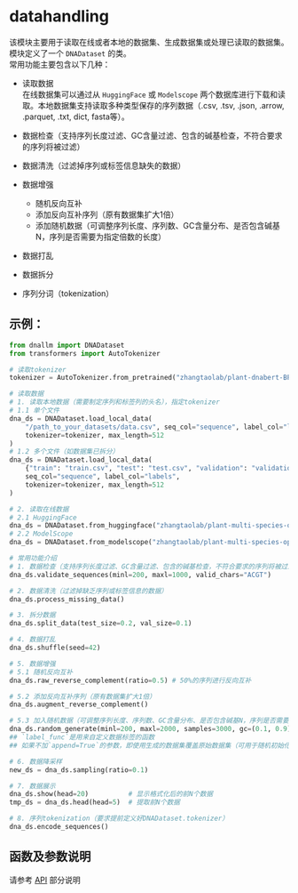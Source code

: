 # datahandling
该模块主要用于读取在线或者本地的数据集、生成数据集或处理已读取的数据集。模块定义了一个 `DNADataset` 的类。  
常用功能主要包含以下几种：

- 读取数据  
  在线数据集可以通过从 `HuggingFace` 或 `Modelscope` 两个数据库进行下载和读取。本地数据集支持读取多种类型保存的序列数据（.csv, .tsv, .json, .arrow, .parquet, .txt, dict, fasta等）。  

- 数据检查（支持序列长度过滤、GC含量过滤、包含的碱基检查，不符合要求的序列将被过滤）

- 数据清洗（过滤掉序列或标签信息缺失的数据）

- 数据增强
  - 随机反向互补
  - 添加反向互补序列（原有数据集扩大1倍）
  - 添加随机数据（可调整序列长度、序列数、GC含量分布、是否包含碱基N，序列是否需要为指定倍数的长度）

- 数据打乱

- 数据拆分

- 序列分词（tokenization）


## 示例：
```python
from dnallm import DNADataset
from transformers import AutoTokenizer
```

```python
# 读取tokenizer
tokenizer = AutoTokenizer.from_pretrained("zhangtaolab/plant-dnabert-BPE")

# 读取数据
# 1. 读取本地数据（需要制定序列和标签列的头名），指定tokenizer
# 1.1 单个文件
dna_ds = DNADataset.load_local_data(
    "/path_to_your_datasets/data.csv", seq_col="sequence", label_col="labels",
    tokenizer=tokenizer, max_length=512
)
# 1.2 多个文件（如数据集已拆分）
dna_ds = DNADataset.load_local_data(
    {"train": "train.csv", "test": "test.csv", "validation": "validation.csv"},
    seq_col="sequence", label_col="labels",
    tokenizer=tokenizer, max_length=512
)

# 2. 读取在线数据
# 2.1 HuggingFace
dna_ds = DNADataset.from_huggingface("zhangtaolab/plant-multi-species-open-chromatin", seq_field="sequence", label_field="label", tokenizer=tokenizer, max_length=512)
# 2.2 ModelScope
dna_ds = DNADataset.from_modelscope("zhangtaolab/plant-multi-species-open-chromatin", seq_field="sequence", label_field="label", tokenizer=tokenizer, max_length=512)
```

```python
# 常用功能介绍
# 1. 数据检查（支持序列长度过滤、GC含量过滤、包含的碱基检查，不符合要求的序列将被过滤）
dna_ds.validate_sequences(minl=200, maxl=1000, valid_chars="ACGT")

# 2. 数据清洗（过滤掉缺乏序列或标签信息的数据）
dna_ds.process_missing_data()

# 3. 拆分数据
dna_ds.split_data(test_size=0.2, val_size=0.1)

# 4. 数据打乱
dna_ds.shuffle(seed=42)

# 5. 数据增强
# 5.1 随机反向互补
dna_ds.raw_reverse_complement(ratio=0.5) # 50%的序列进行反向互补

# 5.2 添加反向互补序列（原有数据集扩大1倍）
dna_ds.augment_reverse_complement()

# 5.3 加入随机数据（可调整序列长度、序列数、GC含量分布、是否包含碱基N，序列是否需要为指定倍数的长度）
dna_ds.random_generate(minl=200, maxl=2000, samples=3000, gc=(0.1, 0.9), N_ratio=0.0, padding_size=1, append=True, label_func=None)
## `label_func`是用来自定义数据标签的函数
## 如果不加`append=True`的参数，即使用生成的数据集覆盖原始数据集（可用于随机初始化数据集）

# 6. 数据降采样
new_ds = dna_ds.sampling(ratio=0.1)

# 7. 数据展示
dna_ds.show(head=20)          # 显示格式化后的前N个数据
tmp_ds = dna_ds.head(head=5)  # 提取前N个数据

# 8. 序列tokenization（要求提前定义好DNADataset.tokenizer）
dna_ds.encode_sequences()
```

## 函数及参数说明

请参考 [API](../api/datahandling/data.md) 部分说明

